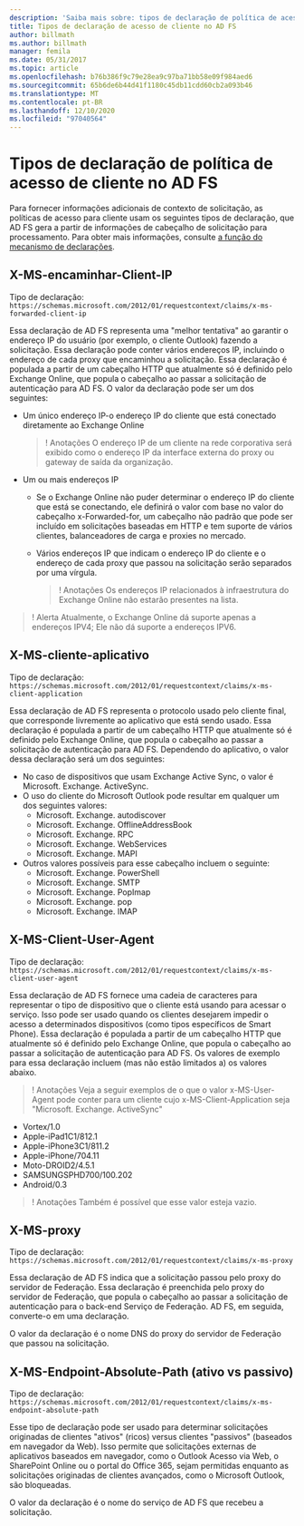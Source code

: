 ```yaml
---
description: 'Saiba mais sobre: tipos de declaração de política de acesso de cliente no AD FS'
title: Tipos de declaração de acesso de cliente no AD FS
author: billmath
ms.author: billmath
manager: femila
ms.date: 05/31/2017
ms.topic: article
ms.openlocfilehash: b76b386f9c79e28ea9c97ba71bb58e09f984aed6
ms.sourcegitcommit: 65b6de6b44d41f1180c45db11cdd60cb2a093b46
ms.translationtype: MT
ms.contentlocale: pt-BR
ms.lasthandoff: 12/10/2020
ms.locfileid: "97040564"
---
```

# <a name="client-access-policy-claim-types-in-ad-fs"></a>Tipos de declaração de política de acesso de cliente no AD FS

Para fornecer informações adicionais de contexto de solicitação, as políticas de acesso para cliente usam os seguintes tipos de declaração, que AD FS gera a partir de informações de cabeçalho de solicitação para processamento.  Para obter mais informações, consulte [a função do mecanismo de declarações](../technical-reference/the-role-of-the-claims-engine.md).

## <a name="x-ms-forwarded-client-ip"></a>X-MS-encaminhar-Client-IP

Tipo de declaração: `https://schemas.microsoft.com/2012/01/requestcontext/claims/x-ms-forwarded-client-ip`

Essa declaração de AD FS representa uma "melhor tentativa" ao garantir o endereço IP do usuário (por exemplo, o cliente Outlook) fazendo a solicitação. Essa declaração pode conter vários endereços IP, incluindo o endereço de cada proxy que encaminhou a solicitação.  Essa declaração é populada a partir de um cabeçalho HTTP que atualmente só é definido pelo Exchange Online, que popula o cabeçalho ao passar a solicitação de autenticação para AD FS. O valor da declaração pode ser um dos seguintes:


- Um único endereço IP-o endereço IP do cliente que está conectado diretamente ao Exchange Online

    >! Anotações O endereço IP de um cliente na rede corporativa será exibido como o endereço IP da interface externa do proxy ou gateway de saída da organização.

- Um ou mais endereços IP
  - Se o Exchange Online não puder determinar o endereço IP do cliente que está se conectando, ele definirá o valor com base no valor do cabeçalho x-Forwarded-for, um cabeçalho não padrão que pode ser incluído em solicitações baseadas em HTTP e tem suporte de vários clientes, balanceadores de carga e proxies no mercado.
  - Vários endereços IP que indicam o endereço IP do cliente e o endereço de cada proxy que passou na solicitação serão separados por uma vírgula.

    >! Anotações Os endereços IP relacionados à infraestrutura do Exchange Online não estarão presentes na lista.


>! Alerta Atualmente, o Exchange Online dá suporte apenas a endereços IPV4; Ele não dá suporte a endereços IPV6.


## <a name="x-ms-client-application"></a>X-MS-cliente-aplicativo

Tipo de declaração: `https://schemas.microsoft.com/2012/01/requestcontext/claims/x-ms-client-application`

Essa declaração de AD FS representa o protocolo usado pelo cliente final, que corresponde livremente ao aplicativo que está sendo usado.  Essa declaração é populada a partir de um cabeçalho HTTP que atualmente só é definido pelo Exchange Online, que popula o cabeçalho ao passar a solicitação de autenticação para AD FS. Dependendo do aplicativo, o valor dessa declaração será um dos seguintes:



- No caso de dispositivos que usam Exchange Active Sync, o valor é Microsoft. Exchange. ActiveSync.
- O uso do cliente do Microsoft Outlook pode resultar em qualquer um dos seguintes valores:
    - Microsoft. Exchange. autodiscover
    - Microsoft. Exchange. OfflineAddressBook
    - Microsoft. Exchange. RPC
    - Microsoft. Exchange. WebServices
    - Microsoft. Exchange. MAPI
- Outros valores possíveis para esse cabeçalho incluem o seguinte:
    - Microsoft. Exchange. PowerShell
    - Microsoft. Exchange. SMTP
    - Microsoft. Exchange. PopImap
    - Microsoft. Exchange. pop
    - Microsoft. Exchange. IMAP

## <a name="x-ms-client-user-agent"></a>X-MS-Client-User-Agent

Tipo de declaração: `https://schemas.microsoft.com/2012/01/requestcontext/claims/x-ms-client-user-agent`

Essa declaração de AD FS fornece uma cadeia de caracteres para representar o tipo de dispositivo que o cliente está usando para acessar o serviço. Isso pode ser usado quando os clientes desejarem impedir o acesso a determinados dispositivos (como tipos específicos de Smart Phone).  Essa declaração é populada a partir de um cabeçalho HTTP que atualmente só é definido pelo Exchange Online, que popula o cabeçalho ao passar a solicitação de autenticação para AD FS. Os valores de exemplo para essa declaração incluem (mas não estão limitados a) os valores abaixo.
>! Anotações Veja a seguir exemplos de o que o valor x-MS-User-Agent pode conter para um cliente cujo x-MS-Client-Application seja "Microsoft. Exchange. ActiveSync"

- Vortex/1.0
- Apple-iPad1C1/812.1
- Apple-iPhone3C1/811.2
- Apple-iPhone/704.11
- Moto-DROID2/4.5.1
- SAMSUNGSPHD700/100.202
- Android/0.3

>! Anotações Também é possível que esse valor esteja vazio.


## <a name="x-ms-proxy"></a>X-MS-proxy

Tipo de declaração: `https://schemas.microsoft.com/2012/01/requestcontext/claims/x-ms-proxy`

Essa declaração de AD FS indica que a solicitação passou pelo proxy do servidor de Federação.  Essa declaração é preenchida pelo proxy do servidor de Federação, que popula o cabeçalho ao passar a solicitação de autenticação para o back-end Serviço de Federação. AD FS, em seguida, converte-o em uma declaração.

O valor da declaração é o nome DNS do proxy do servidor de Federação que passou na solicitação.

## <a name="x-ms-endpoint-absolute-path-active-vs-passive"></a>X-MS-Endpoint-Absolute-Path (ativo vs passivo)

Tipo de declaração: `https://schemas.microsoft.com/2012/01/requestcontext/claims/x-ms-endpoint-absolute-path`

Esse tipo de declaração pode ser usado para determinar solicitações originadas de clientes "ativos" (ricos) versus clientes "passivos" (baseados em navegador da Web). Isso permite que solicitações externas de aplicativos baseados em navegador, como o Outlook Acesso via Web, o SharePoint Online ou o portal do Office 365, sejam permitidas enquanto as solicitações originadas de clientes avançados, como o Microsoft Outlook, são bloqueadas.

O valor da declaração é o nome do serviço de AD FS que recebeu a solicitação.
